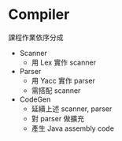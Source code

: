 # Compiler

課程作業依序分成

- Scanner
    - 用 Lex 實作 scanner
- Parser
    - 用 Yacc 實作 parser
    - 需搭配 scanner
- CodeGen 
    - 延續上述 scanner, parser
    - 對 parser 做擴充
    - 產生 Java assembly code

